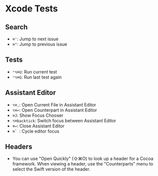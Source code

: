 # Xcode Tests

## Search

* `⌘'`: Jump to next issue
* `⌘"`: Jump to previous issue

## Tests

- `⌃⌥⌘U`: Run current test
- `⌃⌥⌘G`: Run last test again

## Assistant Editor

- `⌥⌘,`: Open Current File in Assistant Editor
- `⌥⌘↩`: Open Counterpart in Assistant Editor
- `⌘J`: Show Focus Chooser
- `⌥⌘backtick`: Switch focus between Assistant Editor
- `⌘↩`: Close Assistant Editor
- ``⌘` ``: Cycle editor focus

## Headers

* You can use "Open Quickly" (⇧⌘O) to look up a header for a Cocoa framework. When viewing a header, use the "Counterparts" menu to select the Swift version of the header.
